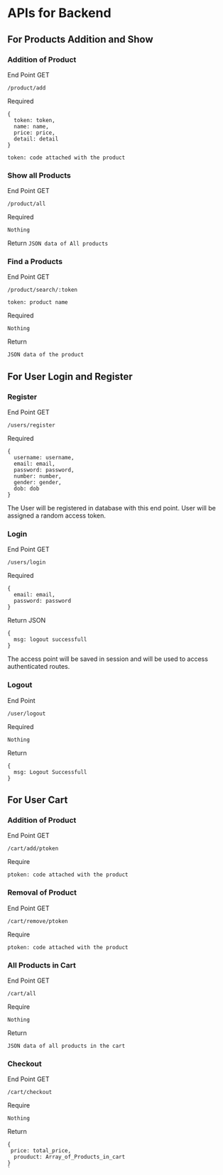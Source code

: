 # APIs for Backend 

## For Products Addition and Show
### Addition of Product
End Point GET

`/product/add`

Required
```
{
  token: token,
  name: name,
  price: price,
  detail: detail
}
```
`token: code attached with the product`

### Show all Products
End Point GET 

`/product/all`

Required

`Nothing`

Return 
`JSON data of All products`

### Find a Products
End Point GET 

`/product/search/:token`

`token: product name`

Required

`Nothing`

Return 

`JSON data of the product`

## For User Login and Register
### Register
End Point GET

`/users/register`

Required
```
{
  username: username,
  email: email,
  password: password,
  number: number,
  gender: gender,
  dob: dob
}
```

The User will be registered in database with this end point. User will be assigned a random access token.

### Login
End Point GET

`/users/login`

Required
```
{
  email: email,
  password: password
}
```
Return JSON

```
{
  msg: logout successfull
}
```

The access point will be saved in session and will be used to access authenticated routes.

### Logout
End Point 

`/user/logout`

Required 

`Nothing`

Return

```
{
  msg: Logout Successfull
}
```


## For User Cart
### Addition of Product
End Point GET

`/cart/add/ptoken`

Require

`ptoken: code attached with the product`

### Removal of Product
End Point GET

`/cart/remove/ptoken`

Require

`ptoken: code attached with the product`

### All Products in Cart
End Point GET 

`/cart/all`

Require 

`Nothing`

Return

`JSON data of all products in the cart`

### Checkout
End Point GET

`/cart/checkout`

Require 

`Nothing`

Return 

```
{ 
 price: total_price,
  prouduct: Array_of_Products_in_cart
}
`

